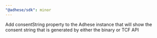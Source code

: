 ```yaml
---
"@adhese/sdk": minor
---
```


Add consentString property to the Adhese instance that will show the consent string that is generated by either the binary or TCF API
